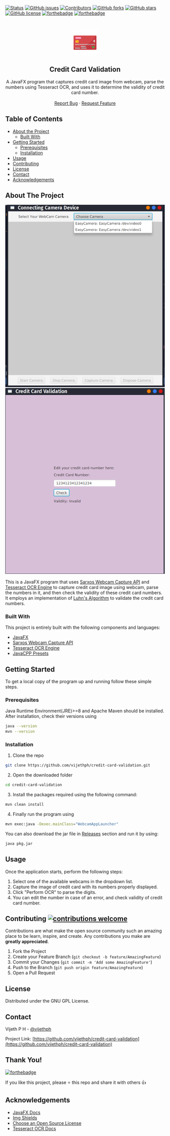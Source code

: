 [![Status](https://img.shields.io/badge/status-active-success.svg?style=flat-square&logo=java)]()
[![GitHub issues](https://img.shields.io/github/issues/vijethph/credit-card-validation?style=flat-square)](https://github.com/vijethph/credit-card-validation/issues)
[![Contributors](https://img.shields.io/github/contributors/vijethph/credit-card-validation?style=flat-square)](https://github.com/vijethph/credit-card-validation/graphs/contributors)
[![GitHub forks](https://img.shields.io/github/forks/vijethph/credit-card-validation?color=blue&style=flat-square)](https://github.com/vijethph/credit-card-validation/network)
[![GitHub stars](https://img.shields.io/github/stars/vijethph/credit-card-validation?color=yellow&style=flat-square)](https://github.com/vijethph/credit-card-validation/stargazers)
[![GitHub license](https://img.shields.io/github/license/vijethph/credit-card-validation?style=flat-square)](https://github.com/vijethph/credit-card-validation/blob/master/LICENSE)
[![forthebadge](https://forthebadge.com/images/badges/made-with-java.svg)](https://forthebadge.com)
[![forthebadge](https://forthebadge.com/images/badges/thats-how-they-get-you.svg)](https://forthebadge.com)

<br />
<p align="center">
  <a href="https://github.com/vijethph/credit-card-validation">
    <img src="credit-card.png" alt="Logo" width="80" height="80">
  </a>

  <h2 align="center">Credit Card Validation</h2>

  <p align="center">
    A JavaFX program that captures credit card image from webcam, parse the numbers using Tesseract OCR, and uses it to determine the validity of credit card number.
    <br />
    <br />
    <a href="https://github.com/vijethph/credit-card-validation/issues">Report Bug</a>
    ·
    <a href="https://github.com/vijethph/credit-card-validation/issues">Request Feature</a>
  </p>
</p>



<!-- TABLE OF CONTENTS -->
## Table of Contents

* [About the Project](#about-the-project)
  * [Built With](#built-with)
* [Getting Started](#getting-started)
  * [Prerequisites](#prerequisites)
  * [Installation](#installation)
* [Usage](#usage)
* [Contributing](#contributing)
* [License](#license)
* [Contact](#contact)
* [Acknowledgements](#acknowledgements)



<!-- ABOUT THE PROJECT -->
## About The Project

[![Project Working](screenshot1.png)](screenshot1.png)
[![Second Picture](screenshot2.png)](screenshot2.png)

This is a JavaFX program that uses [Sarxos Webcam Capture API](https://github.com/sarxos/webcam-capture) and [Tesseract OCR Engine](https://github.com/tesseract-ocr/tesseract) to capture credit card image using webcam, parse the numbers in it, and then check the validity of these credit card numbers. It employs an implementation of [Luhn's Algorithm](https://wikipedia.org/wiki/Luhn_algorithm) to validate the credit card numbers.



### Built With
This project is entirely built with the following components and languages:
* [JavaFX](https://openjfx.io)
* [Sarxos Webcam Capture API](https://github.com/sarxos/webcam-capture)
* [Tesseract OCR Engine](https://github.com/tesseract-ocr/tesseract)
* [JavaCPP Presets](https://github.com/bytedeco/javacpp-presets)



<!-- GETTING STARTED -->
## Getting Started

To get a local copy of the program up and running follow these simple steps.

### Prerequisites

Java Runtime Environment(JRE)>=8 and Apache Maven should be installed. After installation, check their versions using

```sh
java --version
mvn --version
```


### Installation

1. Clone the repo
```sh
git clone https://github.com/vijethph/credit-card-validation.git
```
2. Open the downloaded folder
```sh
cd credit-card-validation
```
3. Install the packages required using the following command:
```sh
mvn clean install
```
4. Finally run the program using
```sh
mvn exec:java -Dexec.mainClass="WebcamAppLauncher"
```
You can also download the jar file in [Releases](https://github.com/vijethph/credit-card-validation/releases) section and run it by using:
```sh
java pkg.jar
```



<!-- USAGE EXAMPLES -->
## Usage

Once the application starts, perform the following steps:

1. Select one of the available webcams in the dropdown list.
2. Capture the image of credit card with its numbers properly displayed.
3. Click "Perform OCR" to parse the digits.
4. You can edit the number in case of an error, and check validity of credit card number.



<!-- CONTRIBUTING -->
## Contributing [![contributions welcome](https://img.shields.io/badge/contributions-welcome-brightgreen.svg?style=flat-square)](https://github.com/vijethph/credit-card-validation/pulls)


Contributions are what make the open source community such an amazing place to be learn, inspire, and create. Any contributions you make are **greatly appreciated**.

1. Fork the Project
2. Create your Feature Branch (`git checkout -b feature/AmazingFeature`)
3. Commit your Changes (`git commit -m 'Add some AmazingFeature'`)
4. Push to the Branch (`git push origin feature/AmazingFeature`)
5. Open a Pull Request



<!-- LICENSE -->
## License

Distributed under the GNU GPL License.



<!-- CONTACT -->
## Contact

Vijeth P H - [@vijethph](https://github.com/vijethph)

Project Link: [https://github.com/vijethph/credit-card-validation](https://github.com/vijethph/credit-card-validation)

## Thank You!
[![forthebadge](https://forthebadge.com/images/badges/built-with-love.svg)](https://forthebadge.com)

If you like this project, please ⭐ this repo and share it with others 👍


<!-- ACKNOWLEDGEMENTS -->
## Acknowledgements
* [JavaFX Docs](https://docs.oracle.com/javafx)
* [Img Shields](https://shields.io)
* [Choose an Open Source License](https://choosealicense.com)
* [Tesseract OCR Docs](https://tesseract-ocr.github.io/tessdoc)


